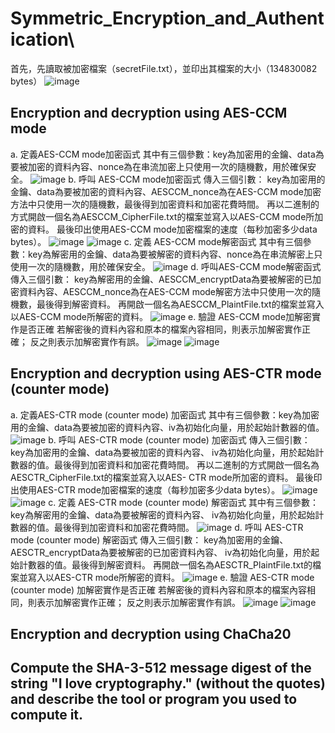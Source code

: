 # Symmetric_Encryption_and_Authentication\
首先，先讀取被加密檔案（secretFile.txt），並印出其檔案的大小（134830082 bytes）
![image](https://github.com/user-attachments/assets/45740948-d5be-47aa-8cc8-ea92be81dd8a)

## Encryption and decryption using AES-CCM mode
a.	定義AES-CCM mode加密函式
其中有三個參數：key為加密用的金鑰、data為要被加密的資料內容、nonce為在串流加密上只使用一次的隨機數，用於確保安全。
![image](https://github.com/user-attachments/assets/6020e3f4-75cb-414d-a661-16a7799db0cd)
b.	呼叫 AES-CCM mode加密函式
傳入三個引數： key為加密用的金鑰、data為要被加密的資料內容、AESCCM_nonce為在AES-CCM mode加密方法中只使用一次的隨機數，最後得到加密資料和加密花費時間。
再以二進制的方式開啟一個名為AESCCM_CipherFile.txt的檔案並寫入以AES-CCM mode所加密的資料。
最後印出使用AES-CCM mode加密檔案的速度（每秒加密多少data bytes）。
![image](https://github.com/user-attachments/assets/02cae0c7-6e55-4ef5-a0ee-22f12991e184)
![image](https://github.com/user-attachments/assets/46e9772f-1cec-461a-9352-7cec61ab26b7)
c.	定義 AES-CCM mode解密函式
其中有三個參數：key為解密用的金鑰、data為要被解密的資料內容、nonce為在串流解密上只使用一次的隨機數，用於確保安全。
![image](https://github.com/user-attachments/assets/bcd7be69-e000-4902-a7e8-bcaa8775a9b2)
d.	呼叫AES-CCM mode解密函式
傳入三個引數： key為解密用的金鑰、AESCCM_encryptData為要被解密的已加密資料內容、AESCCM_nonce為在AES-CCM mode解密方法中只使用一次的隨機數，最後得到解密資料。
再開啟一個名為AESCCM_PlaintFile.txt的檔案並寫入以AES-CCM mode所解密的資料。
![image](https://github.com/user-attachments/assets/5bdd6af0-d95c-4a3c-8f8e-a6d6ec23d7e9)
e.	驗證 AES-CCM mode加解密實作是否正確
若解密後的資料內容和原本的檔案內容相同，則表示加解密實作正確；
	反之則表示加解密實作有誤。
![image](https://github.com/user-attachments/assets/fe5ede5c-e48c-4e86-9f93-fdbb2e26f70a)
![image](https://github.com/user-attachments/assets/b3309083-6002-4668-b4aa-90d10648ee7a)

## Encryption and decryption using AES-CTR mode (counter mode)
a.	定義AES-CTR mode (counter mode) 加密函式
其中有三個參數：key為加密用的金鑰、data為要被加密的資料內容、iv為初始化向量，用於起始計數器的值。
![image](https://github.com/user-attachments/assets/e96ee648-64e7-4d7f-bed2-33eb8ae44dbb)
b.	呼叫 AES-CTR mode (counter mode) 加密函式
傳入三個引數： key為加密用的金鑰、data為要被加密的資料內容、 iv為初始化向量，用於起始計數器的值。最後得到加密資料和加密花費時間。
再以二進制的方式開啟一個名為AESCTR_CipherFile.txt的檔案並寫入以AES- CTR mode所加密的資料。
最後印出使用AES-CTR mode加密檔案的速度（每秒加密多少data bytes）。
![image](https://github.com/user-attachments/assets/ad16c053-53a3-4a35-a110-53fd3d38c758)
![image](https://github.com/user-attachments/assets/6528acd6-6938-4889-a986-d335226b5fef)
c.	定義 AES-CTR mode (counter mode) 解密函式
其中有三個參數：key為解密用的金鑰、data為要被解密的資料內容、 iv為初始化向量，用於起始計數器的值。最後得到加密資料和加密花費時間。
![image](https://github.com/user-attachments/assets/715b200a-cfa2-4587-b813-9ec532da837d)
d.	呼叫 AES-CTR mode (counter mode) 解密函式
傳入三個引數： key為加密用的金鑰、AESCTR_encryptData為要被解密的已加密資料內容、 iv為初始化向量，用於起始計數器的值。最後得到解密資料。
再開啟一個名為AESCTR_PlaintFile.txt的檔案並寫入以AES-CTR mode所解密的資料。
![image](https://github.com/user-attachments/assets/269d1d6a-e55b-4a24-a052-dacd4f671093)
e.	驗證 AES-CTR mode (counter mode) 加解密實作是否正確
若解密後的資料內容和原本的檔案內容相同，則表示加解密實作正確；
	反之則表示加解密實作有誤。
![image](https://github.com/user-attachments/assets/16b49eb5-a118-45b3-9b34-f5ee0d8604f5)
![image](https://github.com/user-attachments/assets/688ba8e1-75a6-47ed-a161-367f16aefe28)

## Encryption and decryption using ChaCha20
## Compute the SHA-3-512 message digest of the string "I love cryptography." (without the quotes) and describe the tool or program you used to compute it.

